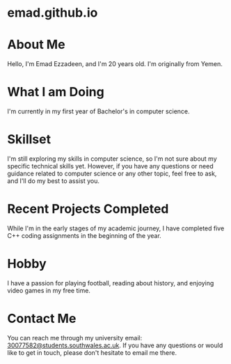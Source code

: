 # emad.github.io

# About Me
Hello, I'm Emad Ezzadeen, and I'm 20 years old. I'm originally from Yemen.

# What I am Doing
I'm currently in my first year of Bachelor's in computer science.

# Skillset
I'm still exploring my skills in computer science, so I'm not sure about my specific technical skills yet. However, if you have any questions or need guidance related to computer science or any other topic, feel free to ask, and I'll do my best to assist you.

# Recent Projects Completed
While I'm in the early stages of my academic journey, I have completed five C++ coding assignments in the beginning of the year.

# Hobby
I have a passion for playing football, reading about history, and enjoying video games in my free time.

# Contact Me
You can reach me through my university email: 30077582@students.southwales.ac.uk. If you have any questions or would like to get in touch, please don't hesitate to email me there.
